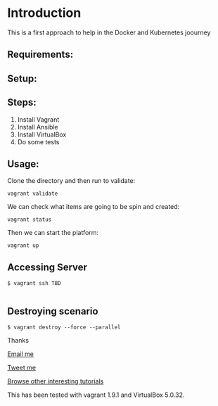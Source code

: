 # Introduction

This is a first approach to help in the Docker and Kubernetes joourney 

##  Requirements:

## Setup:

## Steps:



1. Install Vagrant
2. Install Ansible
3. Install VirtualBox
4. Do some tests



## Usage:

Clone the directory and then run to validate:

```
vagrant validate
```
We can check what items are going to be spin and created:
```
vagrant status
```
Then we can start the platform:
```
vagrant up
```


## Accessing Server
```
$ vagrant ssh TBD


```

## Destroying scenario
```
$ vagrant destroy --force --parallel
```


Thanks

[Email me](perezpardojc@gmail.com)

[Tweet me](https://twitter.com/perezpardojc)

[Browse other interesting tutorials](https://github.com/yoplait)



This has been tested with vagrant 1.9.1 and VirtualBox 5.0.32. 

